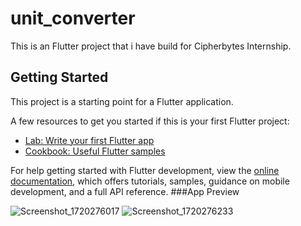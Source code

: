 # unit_converter

This is an Flutter project that i have build for Cipherbytes Internship.
## Getting Started

This project is a starting point for a Flutter application.

A few resources to get you started if this is your first Flutter project:

- [Lab: Write your first Flutter app](https://docs.flutter.dev/get-started/codelab)
- [Cookbook: Useful Flutter samples](https://docs.flutter.dev/cookbook)

For help getting started with Flutter development, view the
[online documentation](https://docs.flutter.dev/), which offers tutorials,
samples, guidance on mobile development, and a full API reference.
###App Preview

![Screenshot_1720276017](https://github.com/Lankesh-M/CBTCIP/assets/125749885/4ddc453f-b5c1-4a1f-88b0-cccc684d7d1b)
![Screenshot_1720276233](https://github.com/Lankesh-M/CBTCIP/assets/125749885/0b1056a1-d488-463b-9460-e4c1569593da)
